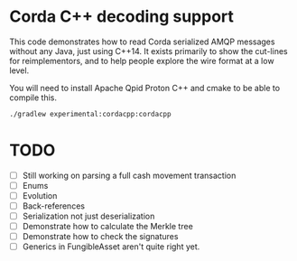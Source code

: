 # Corda C++ decoding support

This code demonstrates how to read Corda serialized AMQP messages without any Java, 
just using C++14. It exists primarily to show the cut-lines for reimplementors, and
to help people explore the wire format at a low level.

You will need to install Apache Qpid Proton C++ and cmake to be able to compile this.

```bash
./gradlew experimental:cordacpp:cordacpp
```

# TODO

- [ ] Still working on parsing a full cash movement transaction
- [ ] Enums
- [ ] Evolution
- [ ] Back-references
- [ ] Serialization not just deserialization
- [ ] Demonstrate how to calculate the Merkle tree
- [ ] Demonstrate how to check the signatures
- [ ] Generics in FungibleAsset aren't quite right yet.